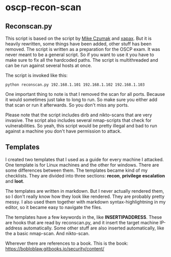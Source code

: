 # oscp-recon-scan

## Reconscan.py

This script is based on the script by [Mike Czumak](http://www.securitysift.com/offsec-pwb-oscp/) and [xapax](https://github.com/xapax/oscp). But it is heavily rewritten, some things have been added, other stuff has been removed. The script is written as a preparation for the OSCP exam. It was never meant to be a general script. So if you want to use it you have to make sure to fix all the hardcoded paths. The script is multithreaded and can be run against several hosts at once.

The script is invoked like this:

```
python reconscan.py 192.168.1.101 192.168.1.102 192.168.1.103
```

One important thing to note is that I removed the scan for all ports. Because it would sometimes just take to long to run. So make sure you either add that scan or run it afterwards. So you don't miss any ports.

Please note that the script includes dirb and nikto-scans that are very invasive. The script also includes several nmap-scripts that check for vulnerabilities. So yeah, this script would be pretty illegal and bad to run against a machine you don't have permission to attack.

## Templates

I created two templates that I used as a guide for every machine I attacked. One template is for Linux machines and the other for windows. There are some differences between them. The templates became kind of my checklists. They are divided into three sections: **recon**, **privilege escalation** and **loot**.  

The templates are written in markdown. But I never actually rendered them, so I don't really know how they look like rendered. They are probably pretty messy. I also used them together with markdown syntax-highlightning in my editor, so it became easy to navigate the files.

The templates have a few keywords in the, like **INSERTIPADDRESS**. These are hooks that are read by reconscan.py, and it insert the target machine IP-address automatically. Some other stuff are also inserted automatically, like the a basic nmap-scan. And nikto-scan.

Wherever there are references to a book. This is the book: https://bobloblaw.gitbooks.io/security/content/
